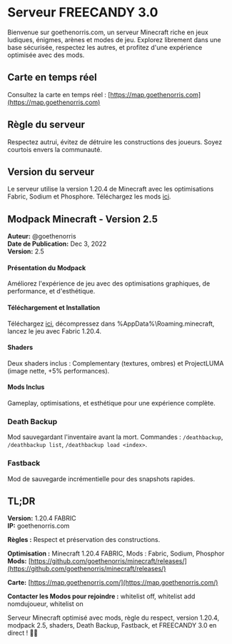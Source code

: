 # Serveur FREECANDY 3.0

Bienvenue sur goethenorris.com, un serveur Minecraft riche en jeux ludiques, énigmes, arènes et modes de jeu. Explorez librement dans une base sécurisée, respectez les autres, et profitez d'une expérience optimisée avec des mods.

## Carte en temps réel

Consultez la carte en temps réel : [https://map.goethenorris.com](https://map.goethenorris.com)

## Règle du serveur

Respectez autrui, évitez de détruire les constructions des joueurs. Soyez courtois envers la communauté.

## Version du serveur

Le serveur utilise la version 1.20.4 de Minecraft avec les optimisations Fabric, Sodium et Phosphore. Téléchargez les mods [ici](https://github.com/goethenorris/minecraft/releases/).

## Modpack Minecraft - Version 2.5
**Auteur:** @goethenorris  
**Date de Publication:** Dec 3, 2022  
**Version:** 2.5

#### Présentation du Modpack
Améliorez l'expérience de jeu avec des optimisations graphiques, de performance, et d'esthétique.

#### Téléchargement et Installation
Téléchargez [ici](https://github.com/goethenorris/minecraft/releases/), décompressez dans %AppData%\Roaming\.minecraft, lancez le jeu avec Fabric 1.20.4.

#### Shaders
Deux shaders inclus : Complementary (textures, ombres) et ProjectLUMA (image nette, +5% performances).

#### Mods Inclus
Gameplay, optimisations, et esthétique pour une expérience complète.

### Death Backup
Mod sauvegardant l'inventaire avant la mort. Commandes : `/deathbackup`, `/deathbackup list`, `/deathbackup load <index>`.

### Fastback
Mod de sauvegarde incrémentielle pour des snapshots rapides.

## TL;DR

**Version:** 1.20.4 FABRIC  
**IP:** goethenorris.com  

**Règles :** Respect et préservation des constructions.

**Optimisation :** Minecraft 1.20.4 FABRIC, Mods : Fabric, Sodium, Phosphor  
**Mods:** [https://github.com/goethenorris/minecraft/releases/](https://github.com/goethenorris/minecraft/releases/)

**Carte:** [https://map.goethenorris.com/](https://map.goethenorris.com/)

**Contacter les Modos pour rejoindre :** whitelist off, whitelist add nomdujoueur, whitelist on

Serveur Minecraft optimisé avec mods, règle du respect, version 1.20.4, modpack 2.5, shaders, Death Backup, Fastback, et FREECANDY 3.0 en direct ! 🚀🌈
